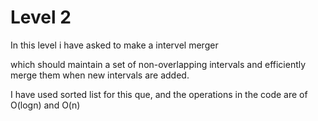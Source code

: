 # Level 2
In this level i have asked to make a intervel merger 

which should maintain a set of non-overlapping intervals and efficiently merge them when new intervals are added.

I have used sorted list for this que, and the operations in the code are of O(logn) and O(n)
